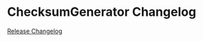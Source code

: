 # ChecksumGenerator Changelog

[Release Changelog](https://github.com/spryker/checksum-generator/releases)
